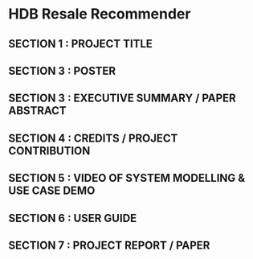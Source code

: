 # HDB Resale Recommender
## SECTION 1 : PROJECT TITLE

## SECTION 3 : POSTER

## SECTION 3 : EXECUTIVE SUMMARY / PAPER ABSTRACT

## SECTION 4 : CREDITS / PROJECT CONTRIBUTION

## SECTION 5 : VIDEO OF SYSTEM MODELLING & USE CASE DEMO

## SECTION 6 : USER GUIDE

## SECTION 7 : PROJECT REPORT / PAPER
